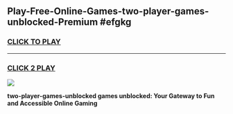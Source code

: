 
## Play-Free-Online-Games-two-player-games-unblocked-Premium #efgkg
<h3>
<a href="https://premium.freeplayer.one?title=two-player-games-unblocked&ref=8M">CLICK TO PLAY</a></h3>
<hr>

<h3>
<a href="https://premium.freeplayer.one?title=two-player-games-unblocked&ref=8M">CLICK 2 PLAY</a>
  
</h3>

<a href="https://premium.freeplayer.one?title=two-player-games-unblocked&ref=8M"><img src="https://clearcache.store/games.png"></a>


**two-player-games-unblocked games unblocked: Your Gateway to Fun and Accessible Online Gaming**
